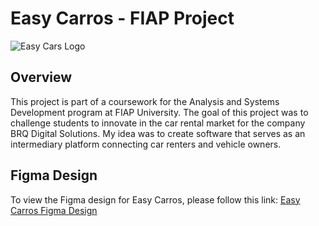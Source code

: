# Easy Carros - FIAP Project

![Easy Cars Logo]([https://link_to_logo_image.png](https://www.google.com/url?sa=i&url=https%3A%2F%2Fnew.easycarros.com%2Fcompra-novos-veiculos%2F&psig=AOvVaw2ZQ4uONlpIXXmpmk60A7BK&ust=1694642276291000&source=images&cd=vfe&opi=89978449&ved=0CBAQjRxqFwoTCOi2mMmIpoEDFQAAAAAdAAAAABAE))

## Overview

This project is part of a coursework for the Analysis and Systems Development program at FIAP University. The goal of this project was to challenge students to innovate in the car rental market for the company BRQ Digital Solutions. My idea was to create software that serves as an intermediary platform connecting car renters and vehicle owners.

## Figma Design

To view the Figma design for Easy Carros, please follow this link: [Easy Carros Figma Design](https://www.figma.com/file/GCn1TNKdoqkH5UoPGX7nky/Easy-Carros?type=design&node-id=0%3A1&mode=design&t=cVQNVn14g1I1dXS2-1)

